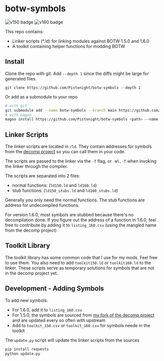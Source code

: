 # botw-symbols
![v150 badge](https://img.shields.io/endpoint?url=https://raw.githubusercontent.com/Pistonight/botw-symbols/main/badges/150.json)
![v160 badge](https://img.shields.io/endpoint?url=https://raw.githubusercontent.com/Pistonight/botw-symbols/main/badges/160.json)

This repo contains:
- Linker scripts (*.ld) for linking modules against BOTW 1.5.0 and 1.6.0
- A toolkit containing helper functions for modding BOTW

## Install
Clone the repo with git. Add `--depth 1` since the diffs might be large for generated files.
```
git clone https://github.com/Pistonight/botw-symbols --depth 1
```
Or add as a submodule to your repo
```bash
# with git
git submodule add --name botw-symbols --branch main https://github.com/Pistonight/botw-symbols <path>
# with magoo
magoo install https://github.com/Pistonight/botw-symbols <path> --name botw-symbols --branch main --depth 1
```

## Linker Scripts
The linker scripts are located in `/ld`. They contain addresses for symbols
from the [decomp project](https://github.com/zeldaret/botw) so you can call them in your code.

The scripts are passed to the linker via the `-T` flag, or `-Wl,-T` when invoking the linker through the compiler.

The scripts are separated into 2 files: 
- normal functions: (`ld150.ld` and `ld160.ld`)
- stub functions: (`ld150_stubs.ld` and `ld160_stubs.ld`)

Generally you only need the normal functions. The stub functions are address for undecompiled functions.

For version 1.6.0, most symbols are stubbed because there's no decompilation done. If you figure out the address of a function in 1.6.0, feel free to
contribute by adding it to `listing_160.csv` (using the mangled name from the decomp project)

## Toolkit Library
The toolkit library has some common code that I use for my mods. Feel free to use them.
You also need to add `toolkit150.ld` or `toolkit160.ld` to the linker.
These scripts serve as temporary solutions for symbols that are not in the decomp project yet.

## Development - Adding Symbols
To add new symbols:
- For 1.6.0, add it to `listing_160.csv`
- For 1.5.0, the symbols are sourced from [my fork of the decomp project](https://github.com/Pistonight/botw-decomp) and are updated every so often with upstream
- Add to `toolkit_150.csv` or `toolkit_160.csv` for symbols neede in the toolkit

The `update.py` script will update the linker scripts from the sources
```bash
pip install requests
python update.py
```
